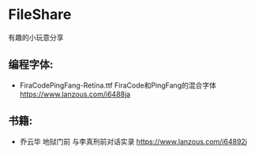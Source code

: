 # FileShare
有趣的小玩意分享

## 编程字体:

* FiraCodePingFang-Retina.ttf FiraCode和PingFang的混合字体  https://www.lanzous.com/i6488ja


## 书籍:

*  乔云华 地狱门前 与李真刑前对话实录 https://www.lanzous.com/i64892j

